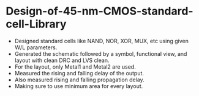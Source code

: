 # Design-of-45-nm-CMOS-standard-cell-Library


-	Designed standard cells like NAND, NOR, XOR, MUX, etc using given W/L parameters.
- Generated the schematic followed by a symbol, functional view, and layout with clean DRC and LVS clean.
- For the layout, only Metal1 and Metal2 are used.
- Measured the rising and falling delay of the output.
-	Also measured rising and falling propagation delay.
-	Making sure to use minimum area for every layout.
